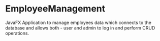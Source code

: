 # EmployeeManagement
JavaFX Application to manage employees data which connects to the database and allows both - user and admin to log in and perform CRUD operations.
